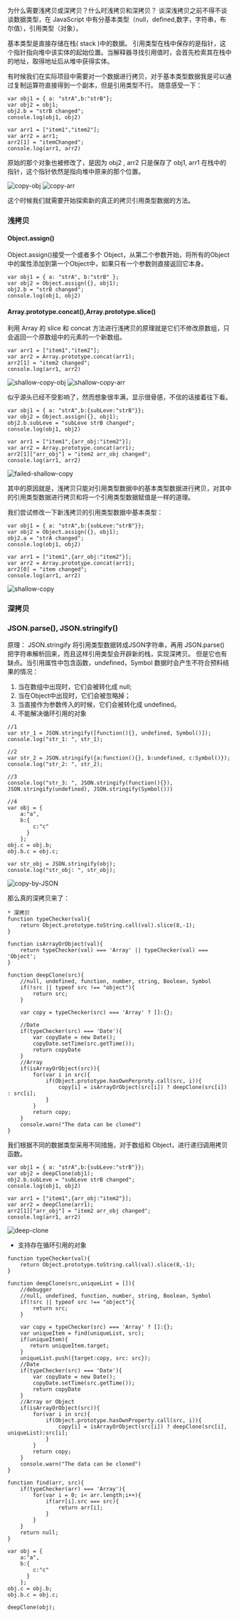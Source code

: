 为什么需要浅拷贝或深拷贝？什么时浅拷贝和深拷贝？
谈深浅拷贝之前不得不谈谈数据类型，在 JavaScript 中有分基本类型（null，defined,数字，字符串，布尔值），引用类型（对象）。

基本类型是直接存储在栈( stack )中的数据。
引用类型在栈中保存的是指针，这个指针指向堆中该实体的起始位置。当解释器寻找引用值时，会首先检索其在栈中的地址，取得地址后从堆中获得实体。

有时候我们在实际项目中需要对一个数据进行拷贝，对于基本类型数据我是可以通过复制运算符直接得到一个副本，但是引用类型不行。
随意感受一下：
```
var obj1 = { a: "strA",b:"strB"};
var obj2 = obj1;
obj2.b = "strB changed";
console.log(obj1, obj2)
```

```
var arr1 = ["item1","item2"];
var arr2 = arr1;
arr2[1] = "itemChanged";
console.log(arr1, arr2)
```

原始的那个对象也被修改了，是因为 obj2 , arr2 只是保存了 obj1, arr1 在栈中的指针，这个指针依然是指向堆中原来的那个位置。

![copy-obj](../image/知识点总结/深浅拷贝/copy-obj.png)
![copy-arr](../image/知识点总结/深浅拷贝/copy-arr.png)

这个时候我们就需要开始探索新的真正的拷贝引用类型数据的方法。

### 浅拷贝
#### Object.assign()
Object.assign()接受一个或者多个 Object，从第二个参数开始，将所有的Object 中的属性添加到第一个Object中，如果只有一个参数则直接返回它本身。

```
var obj1 = { a: "strA", b:"strB" };
var obj2 = Object.assign({}, obj1);
obj2.b = "strB changed";
console.log(obj1, obj2)
```


#### Array.prototype.concat(),Array.prototype.slice()
利用 Array 的 slice 和 concat 方法进行浅拷贝的原理就是它们不修改原数组，只会返回一个原数组中的元素的一个新数组。
```
var arr1 = ["item1","item2"];
var arr2 = Array.prototype.concat(arr1);
arr2[1] = "item2 changed";
console.log(arr1, arr2)
```

![shallow-copy-obj](../image/知识点总结/深浅拷贝/shallow-copy-obj.png)
![shallow-copy-arr](../image/知识点总结/深浅拷贝/shallow-copy-arr.png)

似乎源头已经不受影响了，然而想象很丰满，显示很骨感，不信的话接着往下看。
```
var obj1 = { a: "strA",b:{subLeve:"strB"}};
var obj2 = Object.assign({}, obj1);
obj2.b.subLeve = "subLeve strB changed";
console.log(obj1, obj2)

var arr1 = ["item1",{arr_obj:"item2"}];
var arr2 = Array.prototype.concat(arr1);
arr2[1]["arr_obj"] = "item2 arr_obj changed";
console.log(arr1, arr2)

```
![failed-shallow-copy](../image/知识点总结/深浅拷贝/failed-shallow-copy.png)

其中的原因就是，浅拷贝只能对引用类型数据中的基本类型数据进行拷贝，对其中的引用类型数据进行拷贝和将一个引用类型数据赋值是一样的道理。

我们尝试修改一下新浅拷贝的引用类型数据中基本类型：
```
var obj1 = { a: "strA",b:{subLeve:"strB"}};
var obj2 = Object.assign({}, obj1);
obj2.a = "strA changed";
console.log(obj1, obj2)

var arr1 = ["item1",{arr_obj:"item2"}];
var arr2 = Array.prototype.concat(arr1);
arr2[0] = "item changed";
console.log(arr1, arr2)

```
![shallow-copy](../image/知识点总结/深浅拷贝/shallow-copy.png)

### 深拷贝
### JSON.parse(), JSON.stringify()
原理： JSON.stringify 将引用类型数据转成JSON字符串，再用 JSON.parse() 把字符串解析回来，而且这样引用类型会开辟新的栈，实现深拷贝。
但是它也有缺点。当引用属性中包含函数，undefined，Symbol 数据时会产生不符合预料结果的情况：
1. 当在数组中出现时，它们会被转化成 null;
2. 当在Object中出现时，它们会被忽略掉；
3. 当直接作为参数传入的时候，它们会被转化成 undefined。
4. 不能解决循环引用的对象
```
//1
var str_1 = JSON.stringify([function(){}, undefined, Symbol()]); 
console.log("str_1: ", str_1);

//2
var str_2 = JSON.stringify({a:function(){}, b:undefined, c:Symbol()}); 
console.log("str_2: ", str_2);

//3
console.log("str_3: ", JSON.stringify(function(){}), JSON.stringify(undefined), JSON.stringify(Symbol()))

//4
var obj = {
    a:"a",
    b:{
        c:"c"
      }
    }; 
obj.c = obj.b; 
obj.b.c = obj.c;

var str_obj = JSON.stringify(obj); 
console.log("str_obj: ", str_obj);

```
![copy-by-JSON](../image/知识点总结/深浅拷贝/copy-by-JSON.png)

那么真的深拷贝来了：
```
* 深拷贝
function typeChecker(val){
    return Object.prototype.toString.call(val).slice(8,-1);
}

function isArrayOrObject(val){
    return typeChecker(val) === 'Array' || typeChecker(val) === 'Object';
}

function deepClone(src){
    //null, undefined, function, number, string, Boolean, Symbol
    if(!src || typeof src !== "object"){
        return src;
    }

    var copy = typeChecker(src) === 'Array' ? []:{};

    //Date
    if(typeChecker(src) === 'Date'){
        var copyDate = new Date();
        copyDate.setTime(src.getTime());
        return copyDate
    }
    //Array
    if(isArrayOrObject(src)){        
        for(var i in src){
            if(Object.prototype.hasOwnPerproty.call(src, i)){
                copy[i] = isArrayOrObject(src[i]) ? deepClone(src[i]) : src[i];
            }            
        }
        return copy;
    }                    
    console.warn("The data can be cloned")
}

```

我们根据不同的数据类型采用不同措施，对于数组和 Object，进行递归调用拷贝函数。
```
var obj1 = { a: "strA",b:{subLeve:"strB"}};
var obj2 = deepClone(obj1);
obj2.b.subLeve = "subLeve strB changed";
console.log(obj1, obj2)

var arr1 = ["item1",{arr_obj:"item2"}];
var arr2 = deepClone(arr1);
arr2[1]["arr_obj"] = "item2 arr_obj changed";
console.log(arr1, arr2)
```

![deep-clone](../image/知识点总结/深浅拷贝/deep-clone.png)

* 支持存在循环引用的对象
```
function typeChecker(val){
    return Object.prototype.toString.call(val).slice(8,-1);
}

function deepClone(src,uniqueList = []){
	//debugger
    //null, undefined, function, number, string, Boolean, Symbol
    if(!src || typeof src !== "object"){
        return src;
    }

    var copy = typeChecker(src) === 'Array' ? []:{};
    var uniqueItem = find(uniqueList, src);
    if(uniqueItem){
       return uniqueItem.target; 
    }
	uniqueList.push({target:copy, src: src});
    //Date
    if(typeChecker(src) === 'Date'){
        var copyDate = new Date();
        copyDate.setTime(src.getTime());
        return copyDate
    }
    //Array or Object
    if(isArrayOrObject(src)){        
        for(var i in src){
            if(Object.prototype.hasOwnProperty.call(src, i)){
                copy[i] = isArrayOrObject(src[i]) ? deepClone(src[i], uniqueList):src[i];
            }            
        }		
        return copy;
    }                    
    console.warn("The data can be cloned")
}

function find(arr, src){
    if(typeChecker(arr) === 'Array'){
        for(var i = 0; i< arr.length;i++){
            if(arr[i].src === src){
                return arr[i];
            }
        }
    }
    return null;
}

var obj = {
    a:"a",
    b:{
        c:"c"
      }
    }; 
obj.c = obj.b; 
obj.b.c = obj.c;

deepClone(obj);
```



